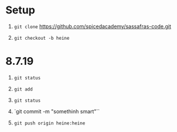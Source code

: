 # Setup

1. `git clone` https://github.com/spicedacademy/sassafras-code.git

2. `git checkout -b heine`

# 8.7.19

1. `git status`

2. `git add`

3. `git status`

4. `git commit -m "somethinh smart"``

5. `git push origin heine:heine`
